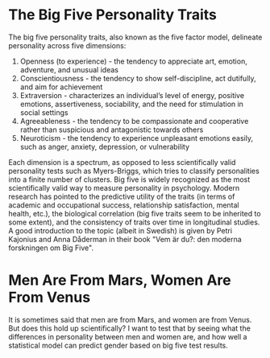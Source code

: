 # The Big Five Personality Traits

The big five personality traits, also known as the five factor model, delineate personality across five dimensions:

1. Openness (to experience) - the tendency to appreciate art, emotion, adventure, and unusual ideas
2. Conscientiousness - the tendency to show self-discipline, act dutifully, and aim for achievement
3. Extraversion - characterizes an individual’s level of energy, positive emotions, assertiveness, sociability, and the need for stimulation in social settings
4. Agreeableness - the tendency to be compassionate and cooperative rather than suspicious and antagonistic towards others
5. Neuroticism - the tendency to experience unpleasant emotions easily, such as anger, anxiety, depression, or vulnerability

Each dimension is a spectrum, as opposed to less scientifically valid personality tests such as Myers-Briggs, which tries to classify personalities into a finite number of clusters. Big five is widely recognized as the most scientifically valid way to measure personality in psychology. Modern research has pointed to the predictive utility of the traits (in terms of academic and occupational success, relationship satisfaction, mental health, etc.), the biological correlation (big five traits seem to be inherited to some extent), and the consistency of traits over time in longitudinal studies. A good introduction to the topic (albeit in Swedish) is given by Petri Kajonius and Anna Dåderman in their book "Vem är du?: den moderna forskningen om Big Five". 

# Men Are From Mars, Women Are From Venus

It is sometimes said that men are from Mars, and women are from Venus. But does this hold up scientifically? I want to test that by seeing what the differences in personality between men and women are, and how well a statistical model can predict gender based on big five test results.
